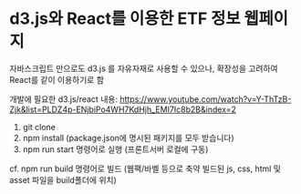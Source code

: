 # d3.js와 React를 이용한 ETF 정보 웹페이지

자바스크립트 만으로도 d3.js 를 자유자재로 사용할 수 있으나, 확장성을 고려하여 React를 같이 이용하기로 함

개발에 필요한 d3.js/react 내용: https://www.youtube.com/watch?v=Y-ThTzB-Zjk&list=PLDZ4p-ENjbiPo4WH7KdHjh_EMI7Ic8b2B&index=2

1. git clone
2. npm install (package.json에 명시된 패키지를 모두 받습니다)
3. npm run start 명령어로 실행 (프론트서버 로컬에 구동)

cf. npm run build 명령어로 빌드 (웹팩/바벨 등으로 축약 빌드된 js, css, html 및 asset 파일을 build폴더에 위치)
